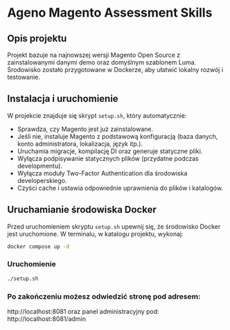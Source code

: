 # Ageno Magento Assessment Skills

## Opis projektu

Projekt bazuje na najnowszej wersji Magento Open Source z zainstalowanymi danymi demo oraz domyślnym szablonem Luma. Środowisko zostało przygotowane w Dockerze, aby ułatwić lokalny rozwój i testowanie.

## Instalacja i uruchomienie

W projekcie znajduje się skrypt `setup.sh`, który automatycznie:

- Sprawdza, czy Magento jest już zainstalowane.
- Jeśli nie, instaluje Magento z podstawową konfiguracją (baza danych, konto administratora, lokalizacja, język itp.).
- Uruchamia migracje, kompilację DI oraz generuje statyczne pliki.
- Wyłącza podpisywanie statycznych plików (przydatne podczas developmentu).
- Wyłącza moduły Two-Factor Authentication dla środowiska developerskiego.
- Czyści cache i ustawia odpowiednie uprawnienia do plików i katalogów.

## Uruchamianie środowiska Docker

Przed uruchomieniem skryptu `setup.sh` upewnij się, że środowisko Docker jest uruchomione. W terminalu, w katalogu projektu, wykonaj:

```bash
docker compose up -d
```

### Uruchomienie

```bash
./setup.sh
```
### Po zakończeniu możesz odwiedzić stronę pod adresem:
http://localhost:8081
oraz panel administracyjny pod:
http://localhost:8081/admin
